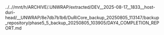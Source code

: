../..//mnt/h/ARCHIVE/.UNWRAP/extracted/DEV__2025-08-17__1833__host-duri-head/__UNWRAP/8e7db7b1b6/DuRiCore_backup_20250805_113147/backup_repository/phase5_5_backup_20250805_103905/DAY4_COMPLETION_REPORT.md